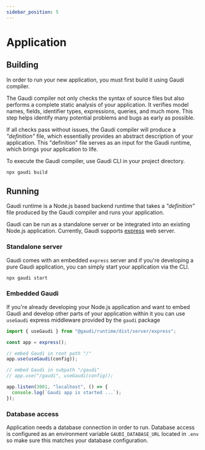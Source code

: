 ```yaml
---
sidebar_position: 5
---
```


# Application

## Building

In order to run your new application, you must first build it using Gaudi compiler.

The Gaudi compiler not only checks the syntax of source files but also performs a complete static analysis of your application. It verifies model names, fields, identifier types, expressions, queries, and much more. This step helps identify many potential problems and bugs as early as possible.

If all checks pass without issues, the Gaudi compiler will produce a _"definition"_ file, which essentially provides an abstract description of your application. This "definition" file serves as an input for the Gaudi runtime, which brings your application to life.

To execute the Gaudi compiler, use Gaudi CLI in your project directory.

```sh
npx gaudi build
```

## Running

Gaudi runtime is a Node.js based backend runtime that takes a _"definition"_ file produced by the Gaudi compiler and runs your application.

Gaudi can be run as a standalone server or be integrated into an existing Node.js application. Currently, Gaudi supports [express](https://expressjs.com/) web server.

### Standalone server

Gaudi comes with an embedded `express` server and if you're developing a pure Gaudi application, you can simply start your application via the CLI.

```sh
npx gaudi start
```

### Embedded Gaudi

If you're already developing your Node.js application and want to embed Gaudi and develop other parts of your application within it you can use `useGaudi` express middleware provided by the `gaudi` package

```js
import { useGaudi } from "@gaudi/runtime/dist/server/express";

const app = express();

// embed Gaudi in root path "/"
app.use(useGaudi(config));

// embed Gaudi in subpath "/gaudi"
// app.use("/gaudi", useGaudi(config));

app.listen(3001, "localhost", () => {
  console.log(`Gaudi app is started ...`);
});
```

### Database access

Application needs a database connection in order to run. Database access is configured as an environment variable `GAUDI_DATABASE_URL` located in `.env` so make sure this matches your database configuration.
